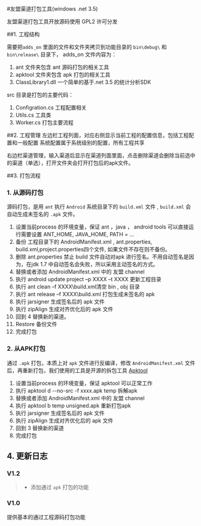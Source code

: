 #友盟渠道打包工具(windows .net 3.5)

友盟渠道打包工具开放源码使用 GPL2 许可分发

##1. 工程结构

需要把`adds_on` 里面的文件和文件夹拷贝到功能目录的 `bin\debug\` 和 `bin\release\` 目录下， adds_on 文件内容为：
   
   1. ant 文件夹包含 ant 源码打包的相关工具
   2. apktool 文件夹包含 apk 打包的相关工具
   3. ClassLibrary1.dll 一个简单的基于.net 3.5 的统计分析SDK 

src 目录是打包的主要代码：
   
   1. Configration.cs 工程配置相关
   2. Utils.cs 工具类
   3. Worker.cs 打包主要流程

##2. 工程管理
左边栏工程列面，对应右侧显示当前工程的配置信息，包括工程配置和一般配置
系统配置属于系统级别的配置，所有工程共享

右边栏渠道管理，输入渠道后显示在渠道列面里面，点击删除渠道会删除当前选中的渠道（单选），打开文件夹会打开打包后的apk文件。

##3. 打包流程

### 1. 从源码打包
源码打包，是用  `ant`  执行 `Android` 系统目录下的 `build.xml` 文件 , `build.xml` 会自动生成未签名的 `.apk` 文件。 

1. 设置当前process 的环境变量，保证 ant ，java ， android tools 可以直接运行需要设置 ANT_HOME, JAVA_HOME, PATH = …
2. 备份 工程目录下的 AndroidManifest.xml , ant.properties, build.xml,project.properties四个文件, 如果文件不存在则不备份。
3. 删除 ant.properties  禁止 build 文件自动对apk 进行签名。不用自动签名是因为，在jdk 1.7 中自动签名会失败，所以采用主动签名的方式。
4. 替换或者添加 AndroidManifest.xml 中的 友盟 channel
5. 执行 android update project  –p XXXX  –t  XXXX 更新工程目录
6. 执行 ant clean –f XXXX\build.xml清空 bin , obj 目录
7. 执行 ant release –f XXXX\build.xml 打包生成未签名的 apk
8. 执行 jarsigner 生成签名后的 apk 文件
9. 执行 zipAlign 生成对齐优化后的 apk 文件
10. 回到 4 替换新的渠道。
11. Restore 备份文件
12. 完成打包

### 2.  从APK打包

通过 `.apk` 打包，本质上对  `apk` 文件进行反编译，修改 `AndroidManifest.xml` 文件后，再重新打包，我们使用的工具是开源的拆包工具 [Apktool](https://code.google.com/p/android-apktool/)

1. 设置当前process 的环境变量，保证 apktool 可以正常工作
2. 执行 apktool d --no-src -f xxxx.apk temp 拆解apk
3. 替换或者添加 AndroidManifest.xml 中的 友盟 channel
4. 执行 apktool b temp  unsigned.apk 重新打包apk
5. 执行 jarsigner 生成签名后的 apk 文件
6. 执行 zipAlign 生成对齐优化后的 apk 文件
7. 回到 3 替换新的渠道
8. 完成打包

## 4. 更新日志

### V1.2
>* 添加通过 `apk` 打包的功能

### V1.0
 提供基本的通过工程源码打包功能


